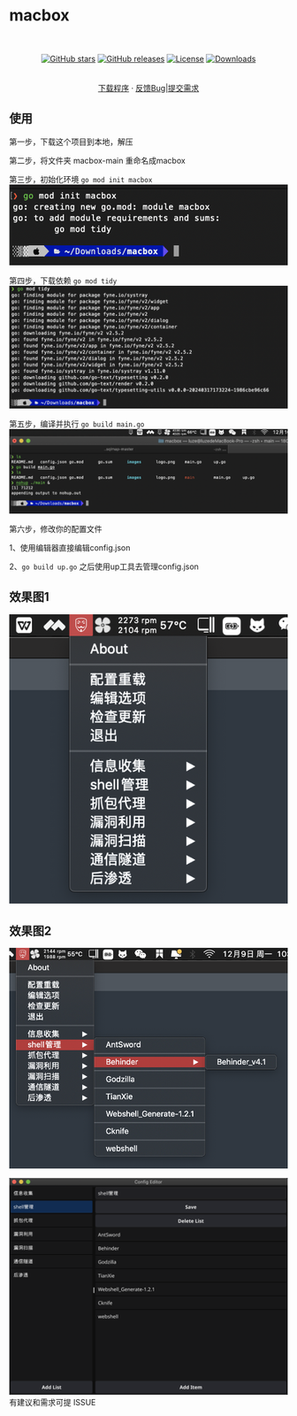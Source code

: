 # macbox

  <p align="center">
    <br />
          <br />
<a href="https://github.com/0x7eTeam/macbox/stargazers"><img alt="GitHub stars" src="https://img.shields.io/github/stars/0x7eTeam/macbox"/></a>
<a href="https://github.com/0x7eTeam/macbox/releases"><img alt="GitHub releases" src="https://img.shields.io/github/release/0x7eTeam/macbox"/></a>
<a href="https://github.com/0x7eTeam/macbox/blob/main/LICENSE"><img alt="License" src="https://img.shields.io/badge/License-Apache%202.0-blue.svg"/></a>
<a href="https://github.com/0x7eTeam/macbox/releases"><img alt="Downloads" src="https://img.shields.io/github/downloads/0x7eTeam/macbox/total?color=brightgreen"/></a>
<br>
<br>
    <br />
    <a href="https://github.com/0x7eTeam/macbox/releases">下载程序</a>
    ·
    <a href="https://github.com/0x7eTeam/macbox/issues">反馈Bug|提交需求</a>

  </p>

## 使用 

第一步，下载这个项目到本地，解压

第二步，将文件夹 macbox-main 重命名成macbox

第三步，初始化环境
`go mod init macbox`
![](images/init1.png)

第四步，下载依赖
`go mod tidy`
![](images/init2.png)

第五步，编译并执行
`go build main.go`
![](images/init3.png)

第六步，修改你的配置文件

  1、使用编辑器直接编辑config.json
  
  2、`go build up.go`  之后使用up工具去管理config.json


## 效果图1

![](images/aaaa1.png)

## 效果图2

![](images/aaaa2.png)



![](images/aaaa3.png)
有建议和需求可提 ISSUE 
